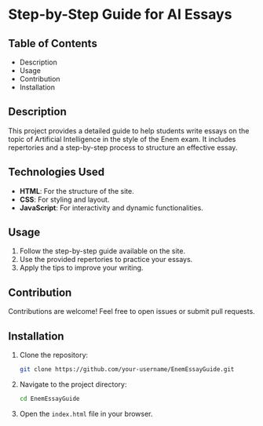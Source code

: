 # Step-by-Step Guide for AI Essays

## Table of Contents

- Description
- Usage
- Contribution
- Installation

## Description

This project provides a detailed guide to help students write essays on the topic of Artificial Intelligence in the style of the Enem exam. It includes repertories and a step-by-step process to structure an effective essay.

## Technologies Used

- **HTML**: For the structure of the site.
- **CSS**: For styling and layout.
- **JavaScript**: For interactivity and dynamic functionalities.

## Usage

1. Follow the step-by-step guide available on the site.
2. Use the provided repertories to practice your essays.
3. Apply the tips to improve your writing.

## Contribution

Contributions are welcome! Feel free to open issues or submit pull requests.

## Installation

1. Clone the repository:
    ```bash
    git clone https://github.com/your-username/EnemEssayGuide.git
    ```
2. Navigate to the project directory:
    ```bash
    cd EnemEssayGuide
    ```
3. Open the `index.html` file in your browser.